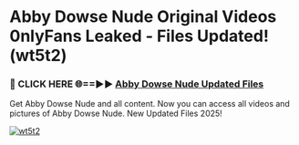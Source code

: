 # Abby Dowse Nude Original Videos 0nlyFans Leaked - Files Updated! (wt5t2)

<h3>🔴 CLICK HERE 🌐==►► <a href="https://tinyurl.com/yrmya6cz" rel="nofollow">Abby Dowse Nude Updated Files</a></h3>

Get Abby Dowse Nude and all content. Now you can access all videos and pictures of Abby Dowse Nude. New Updated Files 2025!

[![wt5t2](https://i.imgur.com/FMdXYCs.gif)](https://tinyurl.com/yrmya6cz)
